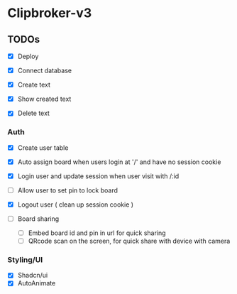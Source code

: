 # Clipbroker-v3

## TODOs

- [x] Deploy

- [x] Connect database
- [x] Create text
- [x] Show created text
- [x] Delete text

### Auth

- [x] Create user table
- [x] Auto assign board when users login at '/' and have no session cookie
- [x] Login user and update session when user visit with /:id

- [ ] Allow user to set pin to lock board

- [x] Logout user ( clean up session cookie )

- [ ] Board sharing
  - [ ] Embed board id and pin in url for quick sharing
  - [ ] QRcode scan on the screen, for quick share with device with camera

### Styling/UI

- [x] Shadcn/ui
- [x] AutoAnimate
